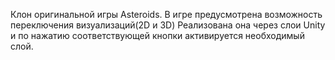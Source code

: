 Клон оригинальной игры Asteroids.
В игре предусмотрена возможность переключения визуализаций(2D и 3D)
Реализована она через слои Unity и по нажатию соответствующей кнопки активируется необходимый слой.
